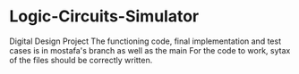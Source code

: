 # Logic-Circuits-Simulator
Digital Design Project
The functioning code, final implementation and test cases is in mostafa's branch as well as the main
For the code to work, sytax of the files should be correctly written.

